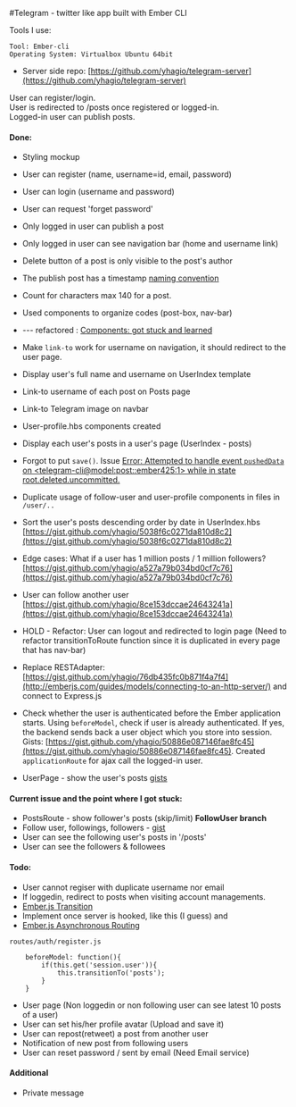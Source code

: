 #Telegram - twitter like app built with Ember CLI

Tools I use:
```
Tool: Ember-cli
Operating System: Virtualbox Ubuntu 64bit
```

* Server side repo: [https://github.com/yhagio/telegram-server](https://github.com/yhagio/telegram-server)

User can register/login. <br>
User is redirected to /posts once registered or logged-in. <br>
Logged-in user can publish posts. <br>

#### Done: 
* Styling mockup
* User can register (name, username=id, email, password)
* User can login (username and password)
* User can request 'forget password'

* Only logged in user can publish a post
* Only logged in user can see navigation bar (home and username link)
* Delete button of a post is only visible to the post's author
* The publish post has a timestamp [naming convention](https://gist.github.com/yhagio/129ec15371c60a2741ce)
* Count for characters max 140 for a post.

* Used components to organize codes (post-box, nav-bar)
* --- refactored : [Components: got stuck and learned](https://gist.github.com/yhagio/2829c2ca73291003abab)

* Make `link-to` work for username on navigation, it should redirect to the user page.
* Display user's full name and username on UserIndex template
* Link-to username of each post on Posts page
* Link-to Telegram image on navbar

* User-profile.hbs components created
* Display each user's posts in a user's page (UserIndex - posts)
* Forgot to put `save()`. Issue [Error: Attempted to handle event `pushedData` on <telegram-cli@model:post::ember425:1> while in state root.deleted.uncommitted.](https://gist.github.com/yhagio/080d8af5e8b9c3d027a3/edit)

* Duplicate usage of follow-user and user-profile components in files in `/user/..`
* Sort the user's posts descending order by date in UserIndex.hbs [https://gist.github.com/yhagio/5038f6c0271da810d8c2](https://gist.github.com/yhagio/5038f6c0271da810d8c2)
* Edge cases: What if a user has 1 million posts / 1 million followers? [https://gist.github.com/yhagio/a527a79b034bd0cf7c76](https://gist.github.com/yhagio/a527a79b034bd0cf7c76)

* User can follow another user [https://gist.github.com/yhagio/8ce153dccae24643241a](https://gist.github.com/yhagio/8ce153dccae24643241a)

* HOLD - Refactor: User can logout and redirected to login page (Need to refactor transitionToRoute function since it is duplicated in every page that has nav-bar)
* Replace RESTAdapter: [https://gist.github.com/yhagio/76db435fc0b871f4a7f4](http://emberjs.com/guides/models/connecting-to-an-http-server/) and connect to Express.js

* Check whether the user is authenticated before the Ember application starts. Using `beforeModel`, check if user is already authenticated. If yes, the backend sends back a user object which you store into session. Gists: [https://gist.github.com/yhagio/50886e087146fae8fc45](https://gist.github.com/yhagio/50886e087146fae8fc45). Created `applicationRoute` for ajax call the logged-in user.

* UserPage - show the user's posts [gists](https://gist.github.com/yhagio/d5670c8d7ef4b41be795)

#### Current issue and the point where I got stuck:
* PostsRoute - show follower's posts (skip/limit)
**FollowUser branch**
* Follow user, followings, followers - [gist](https://gist.github.com/yhagio/214f0a60d4059cd51a08)
* User can see the following user's posts in '/posts'
* User can see the followers & followees

#### Todo: 
* User cannot regiser with duplicate username nor email
* If loggedin, redirect to posts when visiting account managements. 
* [Ember.js Transition](http://emberjs.com/guides/routing/preventing-and-retrying-transitions/) 
* Implement once server is hooked, like this (I guess) and 
* [Ember.js Asynchronous Routing](http://emberjs.com/guides/routing/asynchronous-routing/)

`routes/auth/register.js`
```
	beforeModel: function(){
		if(this.get('session.user')){
			this.transitionTo('posts');
		}
	}
```
* User page (Non loggedin or non following user can see latest 10 posts of a user)
* User can set his/her profile avatar (Upload and save it)
* User can repost(retweet) a post from another user
* Notification of new post from following users
* User can reset password / sent by email (Need Email service)


#### Additional 

* Private message